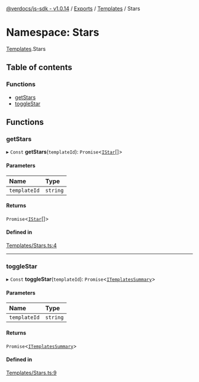 [@verdocs/js-sdk - v1.0.14](../README.md) / [Exports](../modules.md) / [Templates](Templates.md) / Stars

# Namespace: Stars

[Templates](Templates.md).Stars

## Table of contents

### Functions

- [getStars](Templates.Stars.md#getstars)
- [toggleStar](Templates.Stars.md#togglestar)

## Functions

### getStars

▸ `Const` **getStars**(`templateId`): `Promise`<[`IStar`](../interfaces/Templates.Types.IStar.md)[]\>

#### Parameters

| Name | Type |
| :------ | :------ |
| `templateId` | `string` |

#### Returns

`Promise`<[`IStar`](../interfaces/Templates.Types.IStar.md)[]\>

#### Defined in

[Templates/Stars.ts:4](https://github.com/Verdocs/js-sdk/blob/main/src/Templates/Stars.ts#L4)

___

### toggleStar

▸ `Const` **toggleStar**(`templateId`): `Promise`<[`ITemplatesSummary`](../interfaces/Templates.Types.ITemplatesSummary.md)\>

#### Parameters

| Name | Type |
| :------ | :------ |
| `templateId` | `string` |

#### Returns

`Promise`<[`ITemplatesSummary`](../interfaces/Templates.Types.ITemplatesSummary.md)\>

#### Defined in

[Templates/Stars.ts:9](https://github.com/Verdocs/js-sdk/blob/main/src/Templates/Stars.ts#L9)
